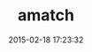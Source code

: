 ---
layout: post
title:  "amatch"
repo:   "flori/amatch"
date:   2015-02-18 17:23:32
gemurl: http://github.com/flori/amatch
---